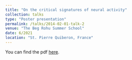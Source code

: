 ```yaml
---
title: "On the critical signatures of neural activity"
collection: talks
type: "Poster presentation"
permalink: /talks/2014-02-01-talk-2
venue: "The Beg Rohu Summer School"
date: 6/2021
location: "St. Pierre Quiberon, France"
---
```

You can find the pdf [here](https://github.com/benedetta-mariani/benedetta-mariani.github.io/blob/master/files/bm_gn_poster_to_pdf%20_A0.pdf).
